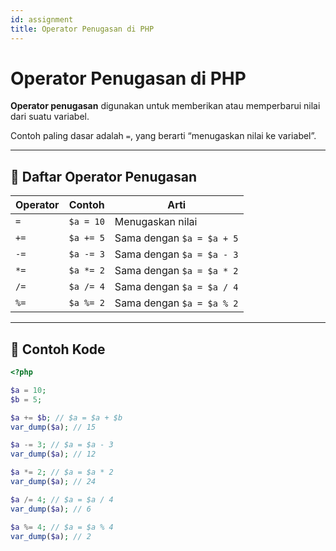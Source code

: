 ```yaml
---
id: assignment
title: Operator Penugasan di PHP
---
```


# Operator Penugasan di PHP

**Operator penugasan** digunakan untuk memberikan atau memperbarui nilai dari suatu variabel.

Contoh paling dasar adalah `=`, yang berarti “menugaskan nilai ke variabel”.

---

## 🧠 Daftar Operator Penugasan

| Operator | Contoh        | Arti                              |
|----------|---------------|-----------------------------------|
| `=`      | `$a = 10`      | Menugaskan nilai                  |
| `+=`     | `$a += 5`      | Sama dengan `$a = $a + 5`         |
| `-=`     | `$a -= 3`      | Sama dengan `$a = $a - 3`         |
| `*=`     | `$a *= 2`      | Sama dengan `$a = $a * 2`         |
| `/=`     | `$a /= 4`      | Sama dengan `$a = $a / 4`         |
| `%=`     | `$a %= 2`      | Sama dengan `$a = $a % 2`         |

---

## 📄 Contoh Kode

```php
<?php

$a = 10;
$b = 5;

$a += $b; // $a = $a + $b
var_dump($a); // 15

$a -= 3; // $a = $a - 3
var_dump($a); // 12

$a *= 2; // $a = $a * 2
var_dump($a); // 24

$a /= 4; // $a = $a / 4
var_dump($a); // 6

$a %= 4; // $a = $a % 4
var_dump($a); // 2
